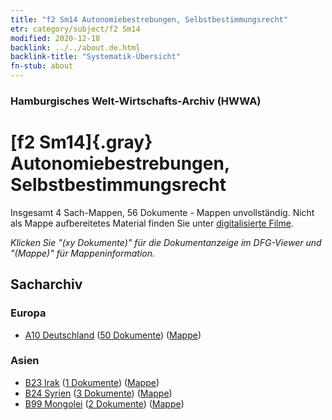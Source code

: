 ```yaml
---
title: "f2 Sm14 Autonomiebestrebungen, Selbstbestimmungsrecht"
etr: category/subject/f2 Sm14
modified: 2020-12-18
backlink: ../../about.de.html
backlink-title: "Systematik-Übersicht"
fn-stub: about
---
```


### Hamburgisches Welt-Wirtschafts-Archiv (HWWA)
# [f2 Sm14]{.gray}&#8201; Autonomiebestrebungen, Selbstbestimmungsrecht&#160; 




Insgesamt 4 Sach-Mappen, 56 Dokumente - Mappen unvollständig.
Nicht als Mappe aufbereitetes Material finden Sie unter [digitalisierte Filme](/film/h1_sh).

_Klicken Sie "(xy Dokumente)" für die Dokumentanzeige im DFG-Viewer und "(Mappe)" für Mappeninformation._

## Sacharchiv




### Europa

- [A10 Deutschland](../../../geo/about.de.html#A10) (<a href="https://dfg-viewer.de/show/?tx_dlf[id]=https://pm20.zbw.eu/mets/sh/1261xx/126128/1636xx/163692/public.mets.de.xml" target="_blank">50 Dokumente</a>) ([Mappe](http://purl.org/pressemappe20/folder/sh/126128,163692))

### Asien

- [B23 Irak](../../../geo/about.de.html#B23) (<a href="https://dfg-viewer.de/show/?tx_dlf[id]=https://pm20.zbw.eu/mets/sh/1411xx/141113/1636xx/163692/public.mets.de.xml" target="_blank">1 Dokumente</a>) ([Mappe](http://purl.org/pressemappe20/folder/sh/141113,163692))
- [B24 Syrien](../../../geo/about.de.html#B24) (<a href="https://dfg-viewer.de/show/?tx_dlf[id]=https://pm20.zbw.eu/mets/sh/1411xx/141114/1636xx/163692/public.mets.de.xml" target="_blank">3 Dokumente</a>) ([Mappe](http://purl.org/pressemappe20/folder/sh/141114,163692))
- [B99 Mongolei](../../../geo/about.de.html#B99) (<a href="https://dfg-viewer.de/show/?tx_dlf[id]=https://pm20.zbw.eu/mets/sh/1412xx/141261/1636xx/163692/public.mets.de.xml" target="_blank">2 Dokumente</a>) ([Mappe](http://purl.org/pressemappe20/folder/sh/141261,163692))


